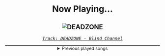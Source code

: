 <div align="center"> 
<h1>Now Playing...</h1>

![DEADZONE](https://i.scdn.co/image/ab67616d00001e02e0d2f7ee60904c6e9d71006b)
--
_<samp><a href="https://open.spotify.com/track/6SvhGaXpd2pkUaAGyMJ3Uw">Track: DEADZONE - Blind Channel</a></samp>_

<div style="border: 1px #4B5054 solid"></div>
<details>
  <summary>
    Previous played songs
  </summary>
  <table>
    <thead>
      <tr>
        <th>
          Artist
        </th>
        <th>
          Song
        </th>
        <th>
          Link
        </th>
      </tr>
    </thead>
    <tbody>
      <tr><td>Blind Channel</td><td>DEADZONE</td><td><a href="https://open.spotify.com/track/6SvhGaXpd2pkUaAGyMJ3Uw">https://open.spotify.com/track/6SvhGaXpd2pkUaAGyMJ3Uw</a></td></tr><tr><td>FEVER 333</td><td>$wing</td><td><a href="https://open.spotify.com/track/79yXiVM8QbotM46zcevzUO">https://open.spotify.com/track/79yXiVM8QbotM46zcevzUO</a></td></tr><tr><td>Electric Callboy</td><td>We Got the Moves</td><td><a href="https://open.spotify.com/track/0W4N0KzHKWQp2Wn1Mf6uMa">https://open.spotify.com/track/0W4N0KzHKWQp2Wn1Mf6uMa</a></td></tr><tr><td>Giuseppe Verdi</td><td>Verdi: Rigoletto, Act III Scene 2: La donna è mobile</td><td><a href="https://open.spotify.com/track/5toybnJ9u1Hr2qNtGbCgmV">https://open.spotify.com/track/5toybnJ9u1Hr2qNtGbCgmV</a></td></tr><tr><td>Johann Pachelbel</td><td>Pachelbel: Canon and Gigue in D Major: Canon</td><td><a href="https://open.spotify.com/track/0Qfxgz6JBEW1AJJjLkKa99">https://open.spotify.com/track/0Qfxgz6JBEW1AJJjLkKa99</a></td></tr><tr><td>Antonio Vivaldi</td><td>Vivaldi: The Four Seasons, Violin Concerto in E Major, Op. 8 No. 1, RV 269 "Spring": I. Allegro</td><td><a href="https://open.spotify.com/track/4oNp45U4qtEAn9FpR39r1f">https://open.spotify.com/track/4oNp45U4qtEAn9FpR39r1f</a></td></tr><tr><td>Citizen Soldier</td><td>Where Were You</td><td><a href="https://open.spotify.com/track/1tVtvYhxjDch6zDArRPDD5">https://open.spotify.com/track/1tVtvYhxjDch6zDArRPDD5</a></td></tr><tr><td>I See Stars</td><td>Running With Scissors</td><td><a href="https://open.spotify.com/track/4xwPE6J7bvntek03g0tVpb">https://open.spotify.com/track/4xwPE6J7bvntek03g0tVpb</a></td></tr><tr><td>Attack Attack!</td><td>Brachyura Bombshell</td><td><a href="https://open.spotify.com/track/0Mq26LC8YevMmES4Z0keIl">https://open.spotify.com/track/0Mq26LC8YevMmES4Z0keIl</a></td></tr><tr><td>Memphis May Fire</td><td>Bleed Me Dry</td><td><a href="https://open.spotify.com/track/5bENuUfvW1oOEmh2zvyowI">https://open.spotify.com/track/5bENuUfvW1oOEmh2zvyowI</a></td></tr><tr><td>Ice Nine Kills</td><td>The American Nightmare</td><td><a href="https://open.spotify.com/track/04K2bMi2vyOBwxr5EjDq5O">https://open.spotify.com/track/04K2bMi2vyOBwxr5EjDq5O</a></td></tr><tr><td>Until I Wake</td><td>Less Of Me</td><td><a href="https://open.spotify.com/track/3djmus7IzQlXABWkW3cauX">https://open.spotify.com/track/3djmus7IzQlXABWkW3cauX</a></td></tr><tr><td>Wage War</td><td>Circle The Drain</td><td><a href="https://open.spotify.com/track/37LTDJrNmWco1qHO1AuZ1r">https://open.spotify.com/track/37LTDJrNmWco1qHO1AuZ1r</a></td></tr><tr><td>Crown The Empire</td><td>In Another Life (feat. Courtney LaPlante)</td><td><a href="https://open.spotify.com/track/5F2L2phmZw5dZZY72VpFM2">https://open.spotify.com/track/5F2L2phmZw5dZZY72VpFM2</a></td></tr><tr><td>Phinehas</td><td>The Fire Itself</td><td><a href="https://open.spotify.com/track/71N4kCbJiVAb7iA25lwFgd">https://open.spotify.com/track/71N4kCbJiVAb7iA25lwFgd</a></td></tr><tr><td>Jeris Johnson</td><td>When The Darkness Comes</td><td><a href="https://open.spotify.com/track/1D1Dheq2uzlRYjSc2ylOOR">https://open.spotify.com/track/1D1Dheq2uzlRYjSc2ylOOR</a></td></tr><tr><td>Wage War</td><td>MAGNETIC</td><td><a href="https://open.spotify.com/track/784C7AyqUuTQNvJxigMZTS">https://open.spotify.com/track/784C7AyqUuTQNvJxigMZTS</a></td></tr><tr><td>Bad Omens</td><td>Somebody else.</td><td><a href="https://open.spotify.com/track/6FghSTlzBr93mtoBzxvz0A">https://open.spotify.com/track/6FghSTlzBr93mtoBzxvz0A</a></td></tr><tr><td>Deftones</td><td>Entombed</td><td><a href="https://open.spotify.com/track/4bLCPfBLKlqiONo6TALTh5">https://open.spotify.com/track/4bLCPfBLKlqiONo6TALTh5</a></td></tr><tr><td>Bryce Savage</td><td>Slayer</td><td><a href="https://open.spotify.com/track/0zWYyQbeEt30xkOxMWIqoN">https://open.spotify.com/track/0zWYyQbeEt30xkOxMWIqoN</a></td></tr>
    </tbody>
  </table>
</details>

</div>
